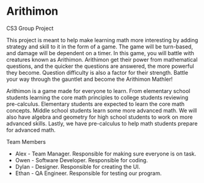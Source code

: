 # Arithimon
CS3 Group Project

This project is meant to help make learning math more interesting by adding strategy and skill to it in the form of a game. The game will be turn-based, and damage will be dependent on a timer. In this game, you will battle with creatures known as Arithimon. Arithimon get their power from mathematical questions, and the quicker the questions are answered, the more powerful they become. Question difficulty is also a factor for their strength. Battle your way through the gauntlet and become the Arithimon Mathler!

Arithimon is a game made for everyone to learn. From elementary school students learning the core math principles to college students reviewing pre-calculus.
Elementary students are expected to learn the core math concepts.
Middle school students learn some more advanced math.
We will also have algebra and geometry for high school students to work on more advanced skills.
Lastly, we have pre-calculus to help math students prepare for advanced math.

Team Members
- Alex - Team Manager. Responsible for making sure everyone is on task.
- Owen - Software Developer. Responsible for coding.
- Dylan - Designer. Responsible for creating the UI.
- Ethan - QA Engineer. Responsible for testing our program.
